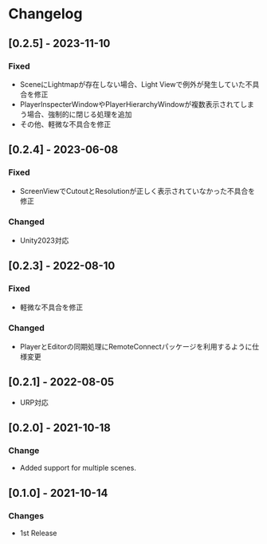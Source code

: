 # Changelog

## [0.2.5] - 2023-11-10

### Fixed

- SceneにLightmapが存在しない場合、Light Viewで例外が発生していた不具合を修正
- PlayerInspecterWindowやPlayerHierarchyWindowが複数表示されてしまう場合、強制的に閉じる処理を追加
- その他、軽微な不具合を修正

## [0.2.4] - 2023-06-08

### Fixed
    
- ScreenViewでCutoutとResolutionが正しく表示されていなかった不具合を修正

### Changed

 - Unity2023対応


## [0.2.3] - 2022-08-10

### Fixed

- 軽微な不具合を修正

### Changed

- PlayerとEditorの同期処理にRemoteConnectパッケージを利用するように仕様変更

## [0.2.1] - 2022-08-05

- URP対応

## [0.2.0] - 2021-10-18

### Change

- Added support for multiple scenes.

## [0.1.0] - 2021-10-14

### Changes

- 1st Release
